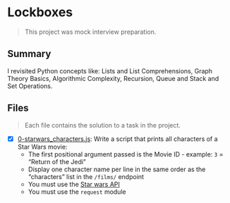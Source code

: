 # Lockboxes

> This project was mock interview preparation.

## Summary

I revisited Python concepts like: Lists and List Comprehensions, Graph Theory Basics, Algorithmic Complexity, Recursion, Queue and Stack and Set Operations.

## Files

> Each file contains the solution to a task in the project.

- [x] [0-starwars_characters.js](https://github.com/Ebube-Ochemba/alx-interview/blob/main/0x06-starwars_api/0-starwars_characters.js): Write a script that prints all characters of a Star Wars movie:
  - The first positional argument passed is the Movie ID - example: `3` = “Return of the Jedi”
  - Display one character name per line in the same order as the “characters” list in the `/films/` endpoint
  - You must use the [Star wars API](https://swapi-api.alx-tools.com/)
  - You must use the `request` module
